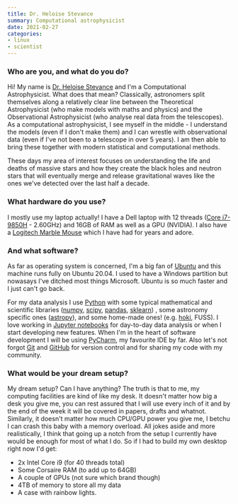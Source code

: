 ```yaml
---
title: Dr. Heloise Stevance
summary: Computational astrophysicist
date: 2021-02-27
categories:
- linux
- scientist
---
```


### Who are you, and what do you do?

Hi! My name is [Dr. Heloise Stevance](https://www.hfstevance.com/ "Heloise's website.") and I'm a Computational Astrophysicist. What does that mean? Classically, astronomers split themselves along a relatively clear line between the Theoretical Astrophysicist (who make models with maths and physics) and the Observational Astrophysicist (who analyse real data from the telescopes). As a computational astrophysicist, I see myself in the middle - I understand the models (even if I don't make them) and I can wrestle with observational data (even if I've not been to a telescope in over 5 years). I am then able to bring these together with modern statistical and computational methods. 

These days my area of interest focuses on understanding the life and deaths of massive stars and how they create the black holes and neutron stars that will eventually merge and release gravitational waves like the ones we've detected over the last half a decade.

### What hardware do you use?

I mostly use my laptop actually! I have a Dell laptop with 12 threads ([Core i7-9850H][core-i7-9850h] - 2.60GHz) and 16GB of RAM as well as a GPU (NVIDIA). I also have a [Logitech Marble Mouse][marble-mouse] which I have had for years and adore. 

### And what software?

As far as operating system is concerned, I'm a big fan of [Ubuntu][] and this machine runs fully on Ubuntu 20.04. I used to have a Windows partition but nowasays I've ditched most things Microsoft. Ubuntu is so much faster and I just can't go back. 

For my data analysis I use [Python][] with some typical mathematical and scientific libraries ([numpy][], [scipy][], [pandas][], [sklearn][scikit-learn]) , some astronomy specific ones ([astropy][]), and some home-made ones! (e.g. [hoki][], FUSS). I love working in [Jupyter notebooks][jupyter] for day-to-day data analysis or when I start developing new features. When I'm in the heart of software development I will be using [PyCharm][], my favourite IDE by far. Also let's not forgot [Git][] and [GitHub][] for version control and for sharing my code with my community.

### What would be your dream setup?

My dream setup? Can I have anything? The truth is that to me, my computing facilities are kind of like my desk. It doesn't matter how big a desk you give me, you can rest assured that I will use every inch of it and by the end of the week it will be covered in papers, drafts and whatnot. Similarly, it doesn't matter how much CPU/GPU power you give me, I betchu I can crash this baby with a memory overload. All jokes aside and more realistically, I think that going up a notch from the setup I currently have would be enough for most of what I do. So if I had to build my own desktop right now I'd get:

  - 2x Intel Core i9 (for 40 threads total)
  - Some Corsaire RAM (to add up to 64GB)
  - A couple of GPUs (not sure which brand though)
  - 4TB of memory to store all my data
  - A case with rainbow lights.

[astropy]: https://www.astropy.org/ "A Python package for working with astronomy data."
[core-i7-9850h]: https://ark.intel.com/content/www/us/en/ark/products/191047/intel-core-i79850h-processor-12m-cache-up-to-4-60-ghz.html "A CPU."
[git]: https://git-scm.com/ "A version control system."
[github]: https://github.com/ "A Git code repository service."
[hoki]: https://github.com/HeloiseS/hoki "A Python package for simulating stellar populations."
[jupyter]: https://jupyter.org/ "Web-based live document software."
[marble-mouse]: https://support.logi.com/hc/en-us/articles/360025260314--Product-Gallery-Marble-Mouse "A trackball mouse."
[numpy]: https://numpy.org/ "A Python package for scientific computing."
[pandas]: https://pandas.pydata.org/ "A Python data analysis library."
[pycharm]: https://www.jetbrains.com/pycharm/ "A Python-focused IDE."
[python]: https://www.python.org/ "An interpreted scripting language."
[scikit-learn]: https://scikit-learn.org/stable/ "A machine learning library for Python."
[scipy]: https://scipy.org/ "A collection of scientific tools for Python."
[ubuntu]: https://ubuntu.com/ "A Unix distribution."
